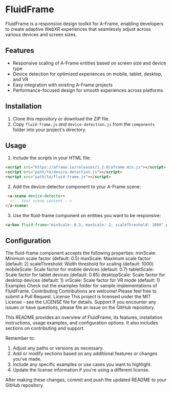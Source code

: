# FluidFrame

FluidFrame is a responsive design toolkit for A-Frame, enabling developers to create adaptive WebXR experiences that seamlessly adjust across various devices and screen sizes.

## Features

- Responsive scaling of A-Frame entities based on screen size and device type
- Device detection for optimized experiences on mobile, tablet, desktop, and VR
- Easy integration with existing A-Frame projects
- Performance-focused design for smooth experiences across platforms

## Installation

1. Clone this repository or download the ZIP file.
2. Copy `fluid-frame.js` and `device-detection.js` from the `components` folder into your project's directory.

## Usage

1. Include the scripts in your HTML file:

```html
<script src="https://aframe.io/releases/1.2.0/aframe.min.js"></script>
<script src="path/to/device-detection.js"></script>
<script src="path/to/fluid-frame.js"></script>
```

2. Add the device-detector component to your A-Frame scene:

```html
 <a-scene device-detector>
  <!-- Your scene content -->
</a-scene>
```

3. Use the fluid-frame component on entities you want to be responsive:

```html
<a-box fluid-frame="minScale: 0.5; maxScale: 2; scaleThreshold: 1000" position="0 1.5 -3" color="#4CC3D9"></a-box>
```

## Configuration

The fluid-frame component accepts the following properties:
minScale: Minimum scale factor (default: 0.5)
maxScale: Maximum scale factor (default: 2)
scaleThreshold: Width threshold for scaling (default: 1000)
mobileScale: Scale factor for mobile devices (default: 0.7)
tabletScale: Scale factor for tablet devices (default: 0.85)
desktopScale: Scale factor for desktop devices (default: 1)
vrScale: Scale factor for VR mode (default: 1)
Examples
Check out the examples folder for sample implementations of FluidFrame.
Contributing
Contributions are welcome! Please feel free to submit a Pull Request.
License
This project is licensed under the MIT License - see the LICENSE file for details.
Support
If you encounter any issues or have questions, please file an issue on the GitHub repository.


This README provides an overview of FluidFrame, its features, installation instructions, usage examples, and configuration options. It also includes sections on contributing and support.

Remember to:
1. Adjust any paths or versions as necessary.
2. Add or modify sections based on any additional features or changes you've made.
3. Include any specific examples or use cases you want to highlight.
4. Update the license information if you're using a different license.

After making these changes, commit and push the updated README to your GitHub repository.
